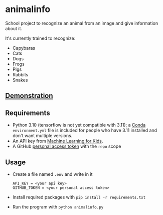 # animalinfo
School project to recognize an animal from an image and give information about it.

It's currently trained to recognize:
- Capybaras
- Cats
- Dogs
- Frogs
- Pigs
- Rabbits
- Snakes

## [Demonstration](https://i.imgur.com/6S2eJtJ.mp4)

## Requirements
- Python 3.10 (tensorflow is not yet compatible with 3.11); a [Conda](https://docs.conda.io/en/latest/) `environment.yml` file is included for people who have 3.11 installed and don't want multiple versions.
- An API key from [Machine Learning for Kids](https://machinelearningforkids.co.uk/).
- A GitHub [personal access token](https://docs.github.com/en/authentication/keeping-your-account-and-data-secure/creating-a-personal-access-token) with the `repo` scope

## Usage
- Create a file named `.env` and write in it

  ```
  API_KEY = <your api key>
  GITHUB_TOKEN = <your personal access token>
  ```

- Install required packages with `pip install -r requirements.txt`
- Run the program with `python animalinfo.py`
